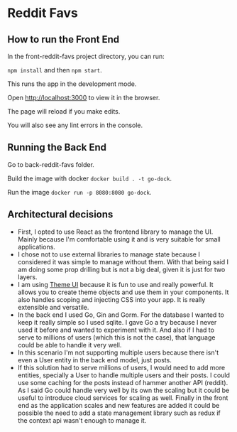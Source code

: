# Reddit Favs

## How to run the Front End

In the front-reddit-favs project directory, you can run:

`npm install` and then `npm start`.

This runs the app in the development mode.

Open [http://localhost:3000](http://localhost:3000) to view it in the browser.

The page will reload if you make edits.

You will also see any lint errors in the console.

## Running the Back End

Go to back-reddit-favs folder.

Build the image with docker `docker build . -t go-dock`.

Run the image `docker run -p 8080:8080 go-dock`.

## Architectural decisions

- First, I opted to use React as the frontend library to manage the UI. Mainly because I'm comfortable using it and is very suitable for small applications.
- I chose not to use external libraries to manage state because I considered it was simple to manage without them. With that being said I am doing some prop drilling but is not a big deal, given it is just for two layers.
- I am using [Theme UI](https://theme-ui.com/getting-started/) because it is fun to use and really powerful. It allows you to create theme objects and use them in your components. It also handles scoping and injecting CSS into your app. It is really extensible and versatile.
- In the back end I used Go, Gin and Gorm. For the database I wanted to keep it really simple so I used sqlite. I gave Go a try because I never used it before and wanted to experiment with it. And also if I had to serve to millions of users (which this is not the case), that language could be able to handle it very well.
- In this scenario I'm not supporting multiple users because there isn't even a User entity in the back end model, just posts.
- If this solution had to serve millions of users, I would need to add more entities, specially a User to handle multiple users and their posts. I could use some caching for the posts instead of hammer another API (reddit). As I said Go could handle very well by its own the scaling but it could be useful to introduce cloud services for scaling as well. Finally in the front end as the application scales and new features are added it could be possible the need to add a state management library such as redux if the context api wasn't enough to manage it. 
